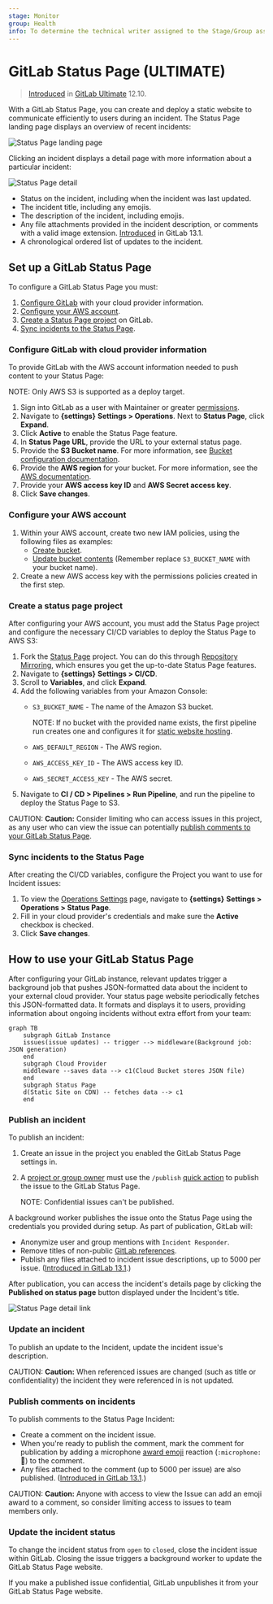 ```yaml
---
stage: Monitor
group: Health
info: To determine the technical writer assigned to the Stage/Group associated with this page, see https://about.gitlab.com/handbook/engineering/ux/technical-writing/#designated-technical-writers
---
```


# GitLab Status Page **(ULTIMATE)**

> [Introduced](https://gitlab.com/groups/gitlab-org/-/epics/2479) in [GitLab Ultimate](https://about.gitlab.com/pricing/) 12.10.

With a GitLab Status Page, you can create and deploy a static website to communicate
efficiently to users during an incident. The Status Page landing page displays an
overview of recent incidents:

![Status Page landing page](./img/status_page_incidents_v12_10.png)

Clicking an incident displays a detail page with more information about a particular incident:

![Status Page detail](./img/status_page_detail_v12_10.png)

- Status on the incident, including when the incident was last updated.
- The incident title, including any emojis.
- The description of the incident, including emojis.
- Any file attachments provided in the incident description, or comments with a
  valid image extension. [Introduced](https://gitlab.com/gitlab-org/gitlab/-/issues/205166) in GitLab 13.1.
- A chronological ordered list of updates to the incident.

## Set up a GitLab Status Page

To configure a GitLab Status Page you must:

1. [Configure GitLab](#configure-gitlab-with-cloud-provider-information) with your
   cloud provider information.
1. [Configure your AWS account](#configure-your-aws-account).
1. [Create a Status Page project](#create-a-status-page-project) on GitLab.
1. [Sync incidents to the Status Page](#sync-incidents-to-the-status-page).

### Configure GitLab with cloud provider information

To provide GitLab with the AWS account information needed to push content to your Status Page:

NOTE:
Only AWS S3 is supported as a deploy target.

1. Sign into GitLab as a user with Maintainer or greater [permissions](../../user/permissions.md).
1. Navigate to **{settings}** **Settings > Operations**. Next to **Status Page**,
   click **Expand**.
1. Click **Active** to enable the Status Page feature.
1. In **Status Page URL**, provide the URL to your external status page.
1. Provide the **S3 Bucket name**. For more information, see
   [Bucket configuration documentation](https://docs.aws.amazon.com/AmazonS3/latest/dev/HostingWebsiteOnS3Setup.html).
1. Provide the **AWS region** for your bucket. For more information, see the
   [AWS documentation](https://github.com/aws/aws-sdk-ruby#configuration).
1. Provide your **AWS access key ID** and **AWS Secret access key**.
1. Click **Save changes**.

### Configure your AWS account

1. Within your AWS account, create two new IAM policies, using the following files
   as examples:
    - [Create bucket](https://gitlab.com/gitlab-org/status-page/-/blob/master/deploy/etc/s3_create_policy.json).
    - [Update bucket contents](https://gitlab.com/gitlab-org/status-page/-/blob/master/deploy/etc/s3_update_bucket_policy.json) (Remember replace `S3_BUCKET_NAME` with your bucket name).
1. Create a new AWS access key with the permissions policies created in the first step.

### Create a status page project

After configuring your AWS account, you must add the Status Page project and configure
the necessary CI/CD variables to deploy the Status Page to AWS S3:

1. Fork the [Status Page](https://gitlab.com/gitlab-org/status-page) project.
   You can do this through [Repository Mirroring](https://gitlab.com/gitlab-org/status-page#repository-mirroring),
   which ensures you get the up-to-date Status Page features.
1. Navigate to **{settings}** **Settings > CI/CD**.
1. Scroll to **Variables**, and click **Expand**.
1. Add the following variables from your Amazon Console:
   - `S3_BUCKET_NAME` - The name of the Amazon S3 bucket.

     NOTE:
     If no bucket with the provided name exists, the first pipeline run creates
     one and configures it for
     [static website hosting](https://docs.aws.amazon.com/AmazonS3/latest/dev/HostingWebsiteOnS3Setup.html).

   - `AWS_DEFAULT_REGION` - The AWS region.
   - `AWS_ACCESS_KEY_ID` - The AWS access key ID.
   - `AWS_SECRET_ACCESS_KEY` - The AWS secret.
1. Navigate to **CI / CD > Pipelines > Run Pipeline**, and run the pipeline to
   deploy the Status Page to S3.

CAUTION: **Caution:**
Consider limiting who can access issues in this project, as any user who can view
the issue can potentially [publish comments to your GitLab Status Page](#publish-comments-on-incidents).

### Sync incidents to the Status Page

After creating the CI/CD variables, configure the Project you want to use for
Incident issues:

1. To view the [Operations Settings](../../user/project/settings/#operations-settings)
   page, navigate to **{settings}** **Settings > Operations > Status Page**.
1. Fill in your cloud provider's credentials and make sure the **Active** checkbox is checked.
1. Click **Save changes**.

## How to use your GitLab Status Page

After configuring your GitLab instance, relevant updates trigger a background job
that pushes JSON-formatted data about the incident to your external cloud provider.
Your status page website periodically fetches this JSON-formatted data. It formats
and displays it to users, providing information about ongoing incidents without
extra effort from your team:

```mermaid
graph TB
    subgraph GitLab Instance
    issues(issue updates) -- trigger --> middleware(Background job: JSON generation)
    end
    subgraph Cloud Provider
    middleware --saves data --> c1(Cloud Bucket stores JSON file)
    end
    subgraph Status Page
    d(Static Site on CDN) -- fetches data --> c1
    end
```

### Publish an incident

To publish an incident:

1. Create an issue in the project you enabled the GitLab Status Page settings in.
1. A [project or group owner](../../user/permissions.md) must use the
   `/publish` [quick action](../../user/project/quick_actions.md) to publish the
   issue to the GitLab Status Page.

   NOTE:
   Confidential issues can't be published.

A background worker publishes the issue onto the Status Page using the credentials
you provided during setup. As part of publication, GitLab will:

- Anonymize user and group mentions with `Incident Responder`.
- Remove titles of non-public [GitLab references](../../user/markdown.md#special-gitlab-references).
- Publish any files attached to incident issue descriptions, up to 5000 per issue.
  ([Introduced in GitLab 13.1](https://gitlab.com/gitlab-org/gitlab/-/issues/205166).)

After publication, you can access the incident's details page by clicking the
**Published on status page** button displayed under the Incident's title.

![Status Page detail link](./img/status_page_detail_link_v13_1.png)

### Update an incident

To publish an update to the Incident, update the incident issue's description.

CAUTION: **Caution:**
When referenced issues are changed (such as title or confidentiality) the incident
they were referenced in is not updated.

### Publish comments on incidents

To publish comments to the Status Page Incident:

- Create a comment on the incident issue.
- When you're ready to publish the comment, mark the comment for publication by
  adding a microphone [award emoji](../../user/award_emojis.md)
  reaction (`:microphone:` 🎤) to the comment.
- Any files attached to the comment (up to 5000 per issue) are also published.
  ([Introduced in GitLab 13.1](https://gitlab.com/gitlab-org/gitlab/-/issues/205166).)

CAUTION: **Caution:**
Anyone with access to view the Issue can add an emoji award to a comment, so
consider limiting access to issues to team members only.

### Update the incident status

To change the incident status from `open` to `closed`, close the incident issue
within GitLab. Closing the issue triggers a background worker to update the
GitLab Status Page website.

If you make a published issue confidential, GitLab unpublishes it from your
GitLab Status Page website.
